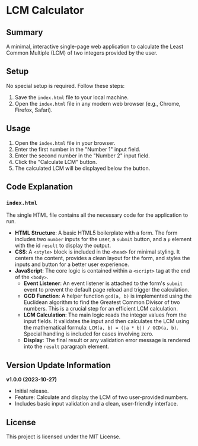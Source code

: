 # LCM Calculator

## Summary

A minimal, interactive single-page web application to calculate the Least Common Multiple (LCM) of two integers provided by the user.

## Setup

No special setup is required. Follow these steps:

1.  Save the `index.html` file to your local machine.
2.  Open the `index.html` file in any modern web browser (e.g., Chrome, Firefox, Safari).

## Usage

1.  Open the `index.html` file in your browser.
2.  Enter the first number in the "Number 1" input field.
3.  Enter the second number in the "Number 2" input field.
4.  Click the "Calculate LCM" button.
5.  The calculated LCM will be displayed below the button.

## Code Explanation

### `index.html`

The single HTML file contains all the necessary code for the application to run.

-   **HTML Structure**: A basic HTML5 boilerplate with a form. The form includes two `number` inputs for the user, a `submit` button, and a `p` element with the id `result` to display the output.
-   **CSS**: A `<style>` block is included in the `<head>` for minimal styling. It centers the content, provides a clean layout for the form, and styles the inputs and button for a better user experience.
-   **JavaScript**: The core logic is contained within a `<script>` tag at the end of the `<body>`.
    -   **Event Listener**: An event listener is attached to the form's `submit` event to prevent the default page reload and trigger the calculation.
    -   **GCD Function**: A helper function `gcd(a, b)` is implemented using the Euclidean algorithm to find the Greatest Common Divisor of two numbers. This is a crucial step for an efficient LCM calculation.
    -   **LCM Calculation**: The main logic reads the integer values from the input fields. It validates the input and then calculates the LCM using the mathematical formula: `LCM(a, b) = (|a * b|) / GCD(a, b)`. Special handling is included for cases involving zero.
    -   **Display**: The final result or any validation error message is rendered into the `result` paragraph element.

## Version Update Information

**v1.0.0 (2023-10-27)**
-   Initial release.
-   Feature: Calculate and display the LCM of two user-provided numbers.
-   Includes basic input validation and a clean, user-friendly interface.

## License

This project is licensed under the MIT License.
